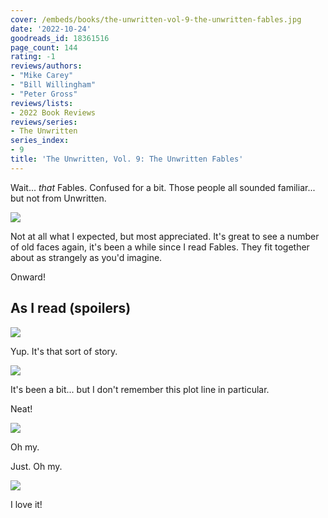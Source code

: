 ```yaml
---
cover: /embeds/books/the-unwritten-vol-9-the-unwritten-fables.jpg
date: '2022-10-24'
goodreads_id: 18361516
page_count: 144
rating: -1
reviews/authors:
- "Mike Carey"
- "Bill Willingham"
- "Peter Gross"
reviews/lists:
- 2022 Book Reviews
reviews/series:
- The Unwritten
series_index:
- 9
title: 'The Unwritten, Vol. 9: The Unwritten Fables'
---
```

Wait... *that* Fables. Confused for a bit. Those people all sounded familiar... but not from Unwritten.

![](/embeds/books/attachments/unwritten-9-8c2e37.png)

Not at all what I expected, but most appreciated. It's great to see a number of old faces again, it's been a while since I read Fables. They fit together about as strangely as you'd imagine.

Onward!

<!--more-->

## As I read (spoilers)

![](/embeds/books/attachments/unwritten-9-771efc.png)

Yup. It's that sort of story. 

![](/embeds/books/attachments/unwritten-9-7f5489.png)

It's been a bit... but I don't remember this plot line in particular. 

Neat!

![](/embeds/books/attachments/unwritten-9-b3b8bb.png)

Oh my. 

Just. Oh my. 

![](/embeds/books/attachments/unwritten-9-44ab4c.png)

I love it!


